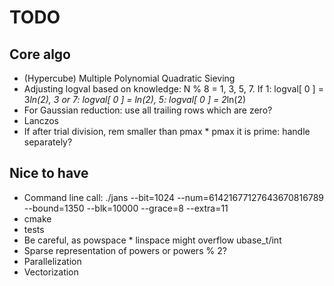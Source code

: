 TODO
====

Core algo
---------

 * (Hypercube) Multiple Polynomial Quadratic Sieving
 * Adjusting logval based on knowledge: N % 8 = 1, 3, 5, 7. If 1: logval[ 0 ] = 3*ln(2), 3 or 7: logval[ 0 ] = ln(2), 5: logval[ 0 ] = 2*ln(2)
 * For Gaussian reduction: use all trailing rows which are zero?
 * Lanczos
 * If after trial division, rem smaller than pmax * pmax it is prime: handle separately?

Nice to have
------------

 * Command line call: ./jans --bit=1024 --num=61421677127643670816789 --bound=1350 --blk=10000 --grace=8 --extra=11
 * cmake
 * tests
 * Be careful, as powspace * linspace might overflow ubase_t/int
 * Sparse representation of powers or powers % 2?
 * Parallelization
 * Vectorization

